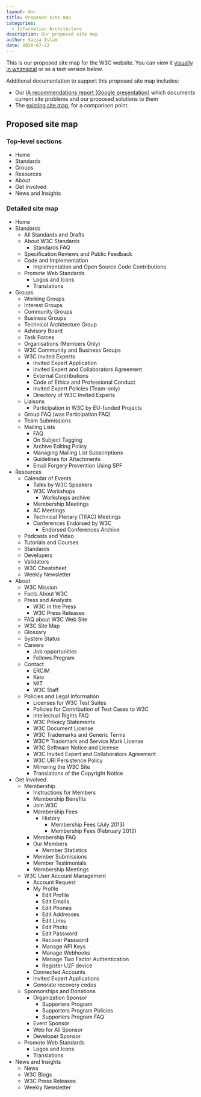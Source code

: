 ```yaml
---
layout: doc
title: Proposed site map
categories:
  - Information Architecture
description: Our proposed site map
author: Sazia Islam
date: 2020-07-22
---
```

This is our proposed site map for the W3C website.
You can view it [visually in whimsical](https://whimsical.com/XVTy5CCcHTQdTuKBcnmmom) or as a text version below.

Additional documentation to support this proposed site map includes:

* Our [IA recommendations report (Google presentation)](https://docs.google.com/presentation/d/1V1LttqpEerve9m69xZIabpc-2VYThBbgGp_HC0SpoSk/edit?usp=sharing) which documents current site problems and our proposed solutions to them
* The [existing site map](/docs/current-site-map), for a comparison point. 

## Proposed site map

### Top-level sections

* Home
* Standards
* Groups
* Resources
* About
* Get Involved
* News and Insights

### Detailed site map

* Home
* Standards
  * All Standards and Drafts
  * About W3C Standards
    * Standards FAQ
  * Specification Reviews and Public Feedback
  * Code and Implementation
    * Implementation and Open Source Code Contributions
  * Promote Web Standards
    * Logos and Icons
    * Translations
* Groups
  * Working Groups
  * Interest Groups
  * Community Groups
  * Business Groups
  * Technical Architecture Group
  * Advisory Board
  * Task Forces
  * Organisations (Members Only)
  * W3C Community and Business Groups
  * W3C Invited Experts
    * Invited Expert Application
    * Invited Expert and Collaborators Agreement
    * External Contributions
    * Code of Ethics and Professional Conduct
    * Invited Expert Policies (Team-only)
    * Directory of W3C Invited Experts
  * Liaisons
    * Participation in W3C by EU-funded Projects
  * Group FAQ (was Participation FAQ)
  * Team Submissions
  * Mailing Lists
    * FAQ
    * On Subject Tagging
    * Archive Editing Policy
    * Managing Mailing List Subscriptions
    * Guidelines for Attachments
    * Email Forgery Prevention Using SPF
* Resources
  * Calendar of Events
    * Talks by W3C Speakers
    * W3C Workshops
      * Workshops archive
    * Membership Meetings
    * AC Meetings
    * Technical Plenary (TPAC) Meetings
    * Conferences Endorsed by W3C
      * Endorsed Conferences Archive
  * Podcasts and Video
  * Tutorials and Courses
  * Standards
  * Developers
  * Validators
  * W3C Cheatsheet
  * Weekly Newsletter
* About
  * W3C Mission
  * Facts About W3C
  * Press and Analysts
    * W3C in the Press
    * W3C Press Releases
  * FAQ about W3C Web Site
  * W3C Site Map
  * Glossary
  * System Status
  * Careers
    * Job opportunities
    * Fellows Program
  * Contact
    * ERCIM
    * Keio
    * MIT
    * W3C Staff
  * Policies and Legal Information
    * Licenses for W3C Test Suites
    * Policies for Contribution of Test Cases to W3C
    * Intellectual Rights FAQ
    * W3C Privacy Statements
    * W3C Document License
    * W3C Trademarks and Generic Terms
    * W3C® Trademark and Service Mark License
    * W3C Software Notice and License
    * W3C Invited Expert and Collaborators Agreement
    * W3C URI Persistence Policy
    * Mirroring the W3C Site
    * Translations of the Copyright Notice
* Get Involved
  * Membership
    * Instructions for Members
    * Membership Benefits
    * Join W3C
    * Membership Fees
      * History
        * Membership Fees (July 2013)
        * Membership Fees (February 2012)
    * Membership FAQ
    * Our Members
      * Member Statistics
    * Member Submissions
    * Member Testimonials
    * Membership Meetings
  * W3C User Account Management
    * Account Request
    * My Profile
      * Edit Profile
      * Edit Emails
      * Edit Phones
      * Edit Addresses
      * Edit Links
      * Edit Photo
      * Edit Password
      * Recover Password
      * Manage API Keys
      * Manage Webhooks
      * Manage Two Factor Authentication
      * Register U2F device
    * Connected Accounts
    * Invited Expert Applications
    * Generate recovery codes
  * Sponsorships and Donations
    * Organization Sponsor
      * Supporters Program
      * Supporters Program Policies
      * Supporters Program FAQ
    * Event Sponsor
    * Web for All Sponsor
    * Developer Sponsor
  * Promote Web Standards
    * Logos and Icons
    * Translations
* News and Insights
  * News
  * W3C Blogs
  * W3C Press Releases
  * Weekly Newsletter